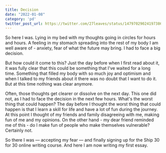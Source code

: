 ```yaml
---
title: Decision
date: "2022-01-08"
category: 'pd'
twitter_post_url: https://twitter.com/27leaves/status/1479702902419738625
---
```


So here I was. Lying in my bed with my thoughts going in circles for hours and hours. A feeling in my stomach spreading into the rest of my body I am well aware of - anxiety, fear of what the future may bring. I had to face a big decision.

But how could it come to this? Just the day before when I first read about it, it was fully clear that this could be something that I've waited for a long time. Something that filled my body with so much joy and optimism and when I talked to my friends about it there was no doubt that I want to do it. But at this time nothing was clear anymore. 

Often, those thoughts get clearer or dissolve on the next day. This one did not, as I had to face the decision in the next few hours. What's the worst thing that could happen? The day before I thought the worst thing that could happen is that I learn a skill for life and have a lot of fun during the journey. At this point I thought of my friends and family disagreeing with me, making fun of me and my opinions. On the other hand - my dear friend reminded me of this - do I make fun of people who make themselves vulnerable? Certainly not.

So there I was — accepting my fear — and finally signing up for the Ship 30 for 30 online writing course. And here I am now writing my first essay.